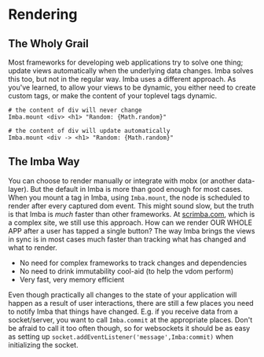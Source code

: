# Rendering

## The Wholy Grail

Most frameworks for developing web applications try to solve one thing; update views automatically when the underlying data changes. Imba solves this too, but not in the regular way. Imba uses a different approach. As you've learned, to allow your views to be dynamic, you either need to create custom tags, or make the content of your toplevel tags dynamic.

```imba
# the content of div will never change
Imba.mount <div> <h1> "Random: {Math.random}"

# the content of div will update automatically
Imba.mount <div -> <h1> "Random: {Math.random}"
```

## The Imba Way

You can choose to render manually or integrate with mobx (or another data-layer). But the default in Imba is more than good enough for most cases. When you mount a tag in Imba, using `Imba.mount`, the node is scheduled to render after every captured dom event. This might sound slow, but the truth is that Imba is *much* faster than other frameworks. At [scrimba.com](https://scrimba.com), which is a complex site, we still use this approach. How can we render OUR WHOLE APP after a user has tapped a single button? The way Imba brings the views in sync is in most cases much faster than tracking what has changed and what to render.

* No need for complex frameworks to track changes and dependencies
* No need to drink immutability cool-aid (to help the vdom perform)
* Very fast, very memory efficient

Even though practically all changes to the state of your application will happen as a result of user interactions, there are still a few places you need to notify Imba that things have changed. E.g. if you receive data from a socket/server, you want to call `Imba.commit` at the appropriate places. Don't be afraid to call it too often though, so for websockets it should be as easy as setting up `socket.addEventListener('message',Imba:commit)` when initializing the socket.